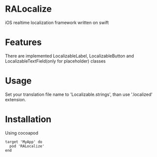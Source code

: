 # RALocalize
iOS realtime localization framework written on swift

# Features
There are implemented LocalizableLabel, LocalizableButton and LocalizableTextField(only for placeholder) classes

# Usage
Set your translation file name to 'Localizable.strings', than use '.localized' extension.

# Installation
Using cocoapod

```
target 'MyApp' do
  pod 'RALocalize'
end
```
